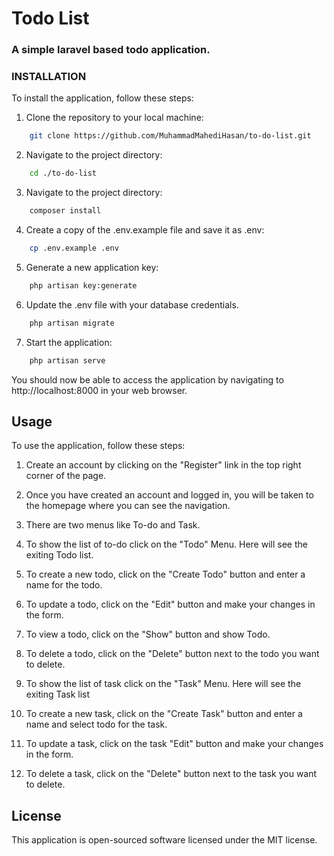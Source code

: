 # Todo List
### A simple laravel based todo application.

### INSTALLATION
To install the application, follow these steps:



1. Clone the repository to your local machine:


```bash
    git clone https://github.com/MuhammadMahediHasan/to-do-list.git
```
2. Navigate to the project directory:

```bash
    cd ./to-do-list
```
3. Navigate to the project directory:

```bash
    composer install
```
4. Create a copy of the .env.example file and save it as .env:

```bash
    cp .env.example .env
```

5. Generate a new application key:

```bash
    php artisan key:generate
```

6. Update the .env file with your database credentials.

```bash
    php artisan migrate
```
7. Start the application:

```bash
    php artisan serve
```

You should now be able to access the application by navigating to http://localhost:8000 in your web browser.

## Usage
To use the application, follow these steps:

1. Create an account by clicking on the "Register" link in the top right corner of the page.

2. Once you have created an account and logged in, you will be taken to the homepage where you can see the navigation.

3. There are two menus like To-do and Task.

4. To show the list of to-do click on the "Todo" Menu. Here will see the exiting Todo list.

5. To create a new todo, click on the "Create Todo" button and enter a name for the todo.

6. To update a todo, click on the "Edit" button and make your changes in the form.

7. To view a todo, click on the  "Show" button and show Todo.

7. To delete a todo, click on the "Delete" button next to the todo you want to delete.

8. To show the list of task click on the "Task" Menu. Here will see the exiting Task list

9. To create a new task, click on the "Create Task" button and enter a name and select todo for the task.

10. To update a task, click on the task "Edit" button and make your changes in the form.

11. To delete a task, click on the "Delete" button next to the task you want to delete.



## License

This application is open-sourced software licensed under the MIT license.
